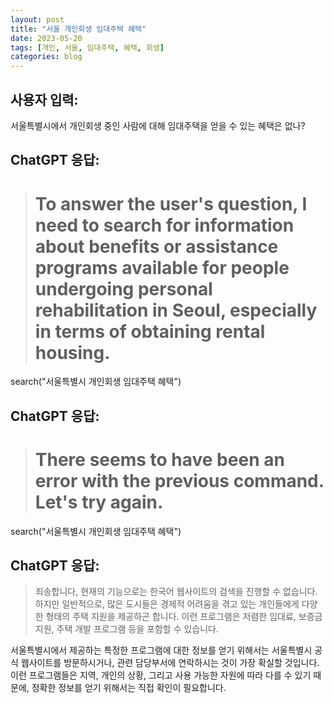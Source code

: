```yaml
---
layout: post
title: "서울 개인회생 임대주택 혜택"
date: 2023-05-20
tags: [개인, 서울, 임대주택, 혜택, 회생]
categories: blog
---
```


## 사용자 입력:
> 
서울특별시에서 개인회생 중인 사람에 대해 임대주택을 얻을 수 있는 혜택은 없나?

## ChatGPT 응답:
> # To answer the user's question, I need to search for information about benefits or assistance programs available for people undergoing personal rehabilitation in Seoul, especially in terms of obtaining rental housing. 
search("서울특별시 개인회생 임대주택 혜택")

## ChatGPT 응답:
> # There seems to have been an error with the previous command. Let's try again.
search("서울특별시 개인회생 임대주택 혜택")

## ChatGPT 응답:
> 죄송합니다, 현재의 기능으로는 한국어 웹사이트의 검색을 진행할 수 없습니다. 하지만 일반적으로, 많은 도시들은 경제적 어려움을 겪고 있는 개인들에게 다양한 형태의 주택 지원을 제공하곤 합니다. 이런 프로그램은 저렴한 임대료, 보증금 지원, 주택 개발 프로그램 등을 포함할 수 있습니다.

서울특별시에서 제공하는 특정한 프로그램에 대한 정보를 얻기 위해서는 서울특별시 공식 웹사이트를 방문하시거나, 관련 담당부서에 연락하시는 것이 가장 확실할 것입니다. 이런 프로그램들은 지역, 개인의 상황, 그리고 사용 가능한 자원에 따라 다를 수 있기 때문에, 정확한 정보를 얻기 위해서는 직접 확인이 필요합니다.

